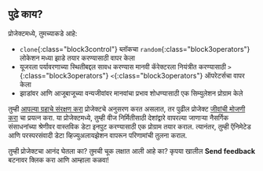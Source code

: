 ## पुढे काय?

प्रोजेक्टमध्ये, तुमच्याकडे आहे:

+ `clone`{:class="block3control"} ब्लॉकचा `random`{:class="block3operators"} लोकेशन मध्या झाडे तयार करण्यासाठी वापर केला
+ यूजरला पर्यावरणाच्या स्थितीबद्दल सावध करण्यास मानवी कॅरेक्टरला नियंत्रीत करण्यासाठी `>`{:class="block3operators"} `<`{:class="block3operators"} ऑपरेटर्सचा वापर केला
+ झाडांवर आणि आजूबाजूच्या वन्यजीवांवर मानवांचा प्रभाव शोधण्यासाठी एक सिम्युलेशन प्रोग्राम केले

तुम्ही [आपल्या ग्रहाचे संरक्षण करा](https://projects.raspberrypi.org/en/raspberrypi/protect-our-planet) प्रोजेक्टचे अनुसरण करत असलात, तर पुढील प्रोजेक्ट [जीवांची मोजणी करा](https://projects.raspberrypi.org/en/projects/count-the-creatures) चा प्रयत्न करा. या प्रोजेक्टमध्ये, तुम्ही वीज निर्मितीसाठी देशांद्वारे वापरल्या जाणार्‍या नैसर्गिक संसाधनांच्या श्रेणीवर वास्तविक डेटा इनपुट करण्यासाठी एक प्रोग्राम तयार कराल. त्यानंतर, तुम्ही ऍनिमेटेड आणि परस्परसंवादी डेटा व्हिज्युअलायझेशन वापरून परिणामांची तुलना कराल.

तुम्ही प्रोजेक्टचा आनंद घेतला का? तुमची चूक लक्षात आली आहे का? कृपया खालील **Send feedback** बटनावर क्लिक करा आणि आम्हाला कळवा!
